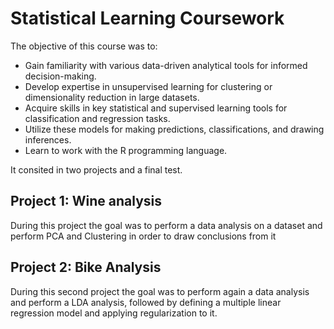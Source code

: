 # Statistical Learning Coursework

The objective of this course was to:
* Gain familiarity with various data-driven analytical tools for informed decision-making.
* Develop expertise in unsupervised learning for clustering or dimensionality reduction in large datasets.
* Acquire skills in key statistical and supervised learning tools for classification and regression tasks.
* Utilize these models for making predictions, classifications, and drawing inferences.
* Learn to work with the R programming language.

It consited in two projects and a final test. 

## Project 1: Wine analysis

During this project the goal was to perform a data analysis on a dataset and perform PCA and Clustering in order to draw conclusions from it

## Project 2: Bike Analysis

During this second project the goal was to perform again a data analysis and perform a LDA analysis, followed by defining a multiple linear regression model and applying regularization to it.
